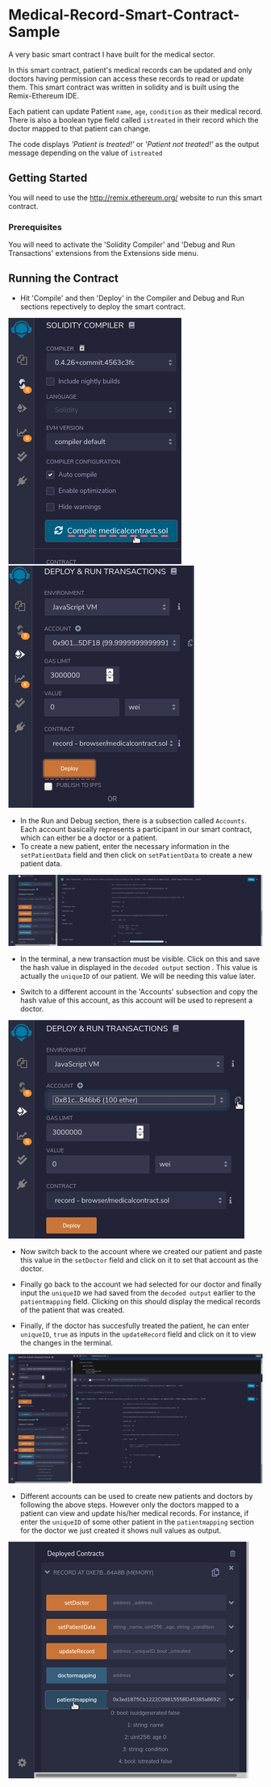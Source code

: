 # Medical-Record-Smart-Contract-Sample
A very basic smart contract I have built for the medical sector.

In this smart contract, patient's medical records can be updated and only doctors having permission can access these records to read or update them.
This smart contract was written in solidity and is built using the Remix-Ethereum IDE.

Each patient can update Patient `name`, `age`, `condition` as their medical record. There is also a boolean type field called `istreated` in their record which the doctor mapped to that patient can change.

The code displays *'Patient is treated!'* or *'Patient not treated!'* as the output message depending on the value of `istreated`

## Getting Started

You will need to use the http://remix.ethereum.org/ website to run this smart contract.

### Prerequisites

You will need to activate the 'Solidity Compiler' and 'Debug and Run Transactions' extensions from the Extensions side menu.

## Running the Contract

* Hit 'Compile' and then 'Deploy' in the Compiler and Debug and Run sections repectively to deploy the smart contract.

![Compiling the Code](/images/smind1.png)  ![Deploying the Contract](/images/smind2.png) 
* In the Run and Debug section, there is a subsection called `Accounts`. Each account basically represents a participant in our smart contract, which can either be a doctor or a patient.
* To create a new patient, enter the necessary information in the `setPatientData` field and then click on `setPatientData` to create a new patient data.

![Creating new patient](/images/smind4.png)
* In the terminal, a new transaction must be visible. Click on this and save the hash value in displayed in the `decoded output` section . This value is actually the `uniqueID` of our patient. We will be needing this value later.

* Switch to a different account in the 'Accounts' subsection and copy the hash value of this account, as this account will be used to represent a doctor.

![Switching the Account and creating our Doctor](/images/smind6.png)
* Now switch back to the account where we created our patient and paste this value in the `setDoctor` field and click on it to set that account as the doctor.

* Finally go back to the account we had selected for our doctor and finally input the `uniqueID` we had saved from the `decoded output` earlier to the `patientmapping` field. Clicking on this should display the medical records of the patient that was created. 
* Finally, if the doctor has succesfully treated the patient, he can enter `uniqueID`, `true` as inputs in the `updateRecord` field and click on it to view the changes in the terminal.

![Viewing and Updating Patient's medical records](/images/smind10.png)
* Different accounts can be used to create new patients and doctors by following the above steps. However only the doctors mapped to a patient can view and update his/her medical records. For instance, if enter the `uniqueID` of some other patient in the `patientmapping` section for the doctor we just created it shows null values as output.

![Entering the uniqueID of a different patient](/images/smind12.png) 
